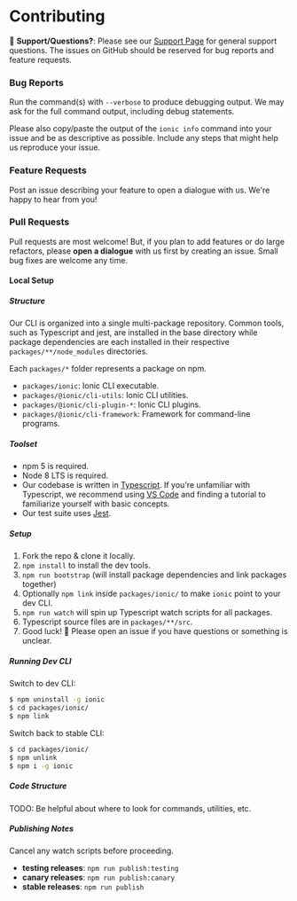 # Contributing

:mega: **Support/Questions?**: Please see our [Support
Page](http://ionicframework.com/support) for general support questions. The
issues on GitHub should be reserved for bug reports and feature requests.

### Bug Reports

Run the command(s) with `--verbose` to produce debugging output. We may ask for
the full command output, including debug statements.

Please also copy/paste the output of the `ionic info` command into your issue
and be as descriptive as possible. Include any steps that might help us
reproduce your issue.

### Feature Requests

Post an issue describing your feature to open a dialogue with us. We're happy
to hear from you!

### Pull Requests

Pull requests are most welcome! But, if you plan to add features or do large
refactors, please **open a dialogue** with us first by creating an issue. Small
bug fixes are welcome any time.

#### Local Setup

##### Structure

Our CLI is organized into a single multi-package repository. Common tools, such
as Typescript and jest, are installed in the base directory while package
dependencies are each installed in their respective `packages/**/node_modules`
directories.

Each `packages/*` folder represents a package on npm.

* `packages/ionic`: Ionic CLI executable.
* `packages/@ionic/cli-utils`: Ionic CLI utilities.
* `packages/@ionic/cli-plugin-*`: Ionic CLI plugins.
* `packages/@ionic/cli-framework`: Framework for command-line programs.

##### Toolset

* npm 5 is required.
* Node 8 LTS is required.
* Our codebase is written in [Typescript](https://www.typescriptlang.org/). If
  you're unfamiliar with Typescript, we recommend using [VS
  Code](https://code.visualstudio.com/) and finding a tutorial to familiarize
  yourself with basic concepts.
* Our test suite uses [Jest](https://facebook.github.io/jest/).

##### Setup

1. Fork the repo & clone it locally.
1. `npm install` to install the dev tools.
1. `npm run bootstrap` (will install package dependencies and link packages
   together)
1. Optionally `npm link` inside `packages/ionic/` to make `ionic` point to your
   dev CLI.
1. `npm run watch` will spin up Typescript watch scripts for all packages.
1. Typescript source files are in `packages/**/src`.
1. Good luck! :muscle: Please open an issue if you have questions or something
   is unclear.

##### Running Dev CLI

Switch to dev CLI:

```bash
$ npm uninstall -g ionic
$ cd packages/ionic/
$ npm link
```

Switch back to stable CLI:

```bash
$ cd packages/ionic/
$ npm unlink
$ npm i -g ionic
```

##### Code Structure

TODO: Be helpful about where to look for commands, utilities, etc.

##### Publishing Notes

Cancel any watch scripts before proceeding.

* **testing releases**: `npm run publish:testing`
* **canary releases**: `npm run publish:canary`
* **stable releases**: `npm run publish`
